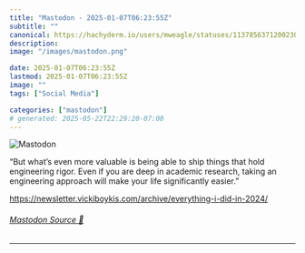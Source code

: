 ```yaml
---
title: "Mastodon - 2025-01-07T06:23:55Z"
subtitle: ""
canonical: https://hachyderm.io/users/mweagle/statuses/113785637120023006
description:
image: "/images/mastodon.png"

date: 2025-01-07T06:23:55Z
lastmod: 2025-01-07T06:23:55Z
image: ""
tags: ["Social Media"]

categories: ["mastodon"]
# generated: 2025-05-22T22:29:20-07:00
---
```

![Mastodon](/images/mastodon.png)

<p>“But what’s even more valuable is being able to ship things that hold engineering rigor. Even if you are deep in academic research, taking an engineering approach will make your life significantly easier.”</p><p><a href="https://newsletter.vickiboykis.com/archive/everything-i-did-in-2024/" target="_blank" rel="nofollow noopener noreferrer" translate="no"><span class="invisible">https://</span><span class="ellipsis">newsletter.vickiboykis.com/arc</span><span class="invisible">hive/everything-i-did-in-2024/</span></a></p>


###### [Mastodon Source 🐘](https://hachyderm.io/@mweagle/113785637120023006)

___

